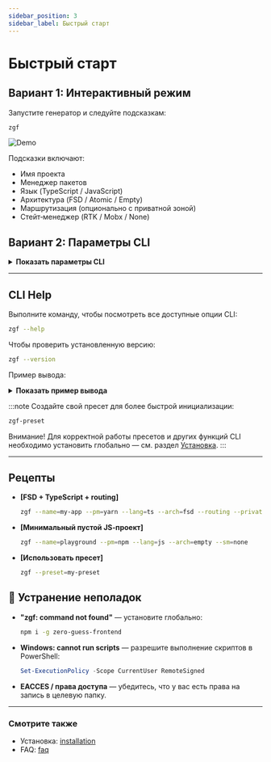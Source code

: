 ```yaml
---
sidebar_position: 3
sidebar_label: Быстрый старт
---
```


# Быстрый старт

## Вариант 1: Интерактивный режим

Запустите генератор и следуйте подсказкам:

```bash
zgf
```

![Demo](/img/setup.gif)

Подсказки включают:

- Имя проекта
- Менеджер пакетов
- Язык (TypeScript / JavaScript)
- Архитектура (FSD / Atomic / Empty)
- Маршрутизация (опционально с приватной зоной)
- Стейт‑менеджер (RTK / Mobx / None)

## Вариант 2: Параметры CLI

<details>
  <summary><strong>Показать параметры CLI</strong></summary>

Пример:

```bash title="CLI example"
zgf --name=my-app --pm=yarn --lang=ts --arch=fsd --routing --private --sm=redux
```

| Параметр        | Алиас | Тип     | Описание                                   |
| --------------- | :---: | ------- | ------------------------------------------ |
| `--name`        | `-n`  | string  | Имя проекта                                |
| `--pm`          |       | string  | Менеджер пакетов (`npm`, `yarn`, `pnpm`)   |
| `--lang`        |       | string  | Язык (`ts`, `js`)                          |
| `--arch`        |       | string  | Архитектура (`fsd`, `atomic`, `empty`)     |
| `--routing`     |       | boolean | Включить `react-router-dom`                |
| `--private`     |       | boolean | Добавить публичную/приватную маршрутизацию |
| `--sm`          |       | string  | Стейт‑менеджер (`redux`, `mobx`, `none`)   |
| `--help`        |       | boolean | Показать справку                           |
| `--version`     |       | boolean | Показать версию CLI                        |
| `--preset`      |       | string  | Создать проект по пресету                  |
| `--preset-list` |       | boolean | Показать список пресетов                   |

</details>

---

## CLI Help

Выполните команду, чтобы посмотреть все доступные опции CLI:

```bash
zgf --help
```

Чтобы проверить установленную версию:

```bash
zgf --version
```

Пример вывода:

<details>
  <summary><strong>Показать пример вывода</strong></summary>

### Параметры

| Параметр        | Алиас | Тип     | Описание                              | Значения             |
| --------------- | :---: | ------- | ------------------------------------- | -------------------- |
| `--name`        | `-n`  | string  | Имя проекта                           | —                    |
| `--pm`          |       | string  | Менеджер пакетов                      | npm · yarn · pnpm    |
| `--lang`        |       | string  | Язык программирования                 | ts · js              |
| `--arch`        |       | string  | Тип архитектуры                       | fsd · atomic · empty |
| `--routing`     |       | boolean | Включить `react-router-dom`           | —                    |
| `--private`     |       | boolean | Добавить публичные/приватные маршруты | —                    |
| `--sm`          |       | string  | Стейт‑менеджер                        | redux · mobx · none  |
| `--help`        |       | boolean | Показать справку                      | —                    |
| `--version`     |       | boolean | Показать версию CLI                   | —                    |
| `--preset`      |       | string  | Создать проект по пресету             | —                    |
| `--preset-list` |       | boolean | Показать список пресетов              | —                    |

### Примеры

```bash title="CLI example"
zgf --name=my-app --pm=yarn --lang=ts --arch=fsd --routing --private --sm=redux
```

</details>

:::note
Создайте свой пресет для более быстрой инициализации:

```bash
zgf-preset
```

Внимание! Для корректной работы пресетов и других функций CLI необходимо установить глобально — см. раздел [Установка](./installation).
:::

---

## Рецепты

- **[FSD + TypeScript + routing]**

  ```bash title="CLI example"
  zgf --name=my-app --pm=yarn --lang=ts --arch=fsd --routing --private --sm=redux
  ```

- **[Минимальный пустой JS‑проект]**

  ```bash
  zgf --name=playground --pm=npm --lang=js --arch=empty --sm=none
  ```

- **[Использовать пресет]**

  ```bash
  zgf --preset=my-preset
  ```

## 🧰 Устранение неполадок

- **"zgf: command not found"** — установите глобально:

  ```bash
  npm i -g zero-guess-frontend
  ```

- **Windows: cannot run scripts** — разрешите выполнение скриптов в PowerShell:

  ```powershell
  Set-ExecutionPolicy -Scope CurrentUser RemoteSigned
  ```

- **EACCES / права доступа** — убедитесь, что у вас есть права на запись в целевую папку.

---

### Смотрите также

- Установка: [installation](./installation)
- FAQ: [faq](./faq)
